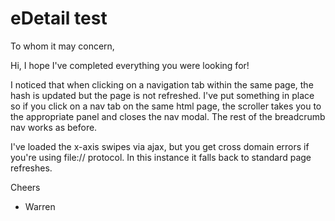 # eDetail test

To whom it may concern,

Hi, I hope I've completed everything you were looking for!

I noticed that when clicking on a navigation tab within the same page, the hash is updated but the page is not refreshed. I've put something in place so if you click on a nav tab on the same html page, the scroller takes you to the appropriate panel and closes the nav modal. The rest of the breadcrumb nav works as before.

I've loaded the x-axis swipes via ajax, but you get cross domain errors if you're using file:// protocol. In this instance it falls back to standard page refreshes.

Cheers
- Warren